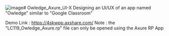 ![image](https://github.com/Kimchiigu/Owledge_Axure_UI-X/assets/143889564/cb7588fe-8ce9-4748-8745-a6786ce1d603)# Owledge_Axure_UI-X
Designing an UI/UX of an app named "Owledge" similar to "Google Classroom"

Demo Link : https://4skwpp.axshare.com/
Note : the "LC119_Owledge_Axure.rp" file can only be opened using the Axure RP App

